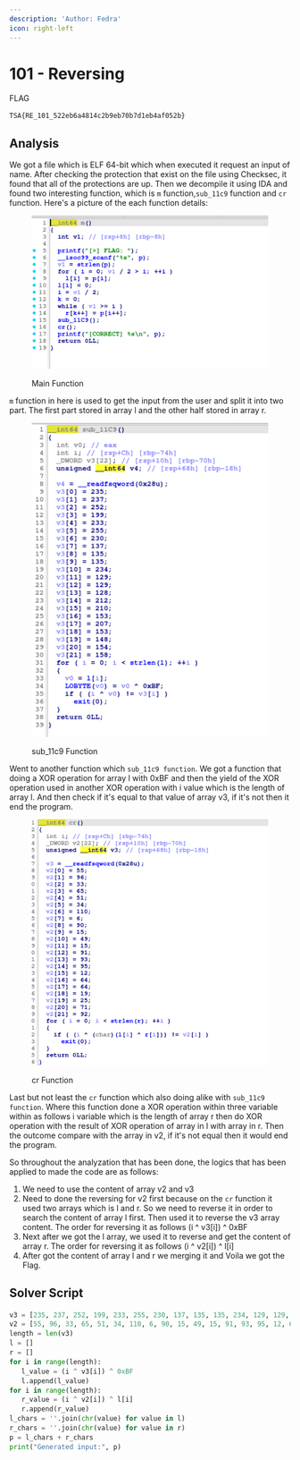 ```yaml
---
description: 'Author: Fedra'
icon: right-left
---
```


# 101 - Reversing

FLAG

```
TSA{RE_101_522eb6a4814c2b9eb70b7d1eb4af052b}
```

## Analysis

We got a file which is ELF 64-bit which when executed it request an input of name. After checking the protection that exist on the file using Checksec, it found that all of the protections are up. Then we decompile it using IDA and found two interesting function, which is `m` function,`sub_11c9` function and `cr` function. Here's a picture of the each function details:

<figure><img src="../../.gitbook/assets/8 (1).png" alt=""><figcaption><p>Main Function</p></figcaption></figure>

`m` function in here is used to get the input from the user and split it into two part. The first part stored in array l and the other half stored in array r.

<figure><img src="../../.gitbook/assets/10.png" alt=""><figcaption><p>sub_11c9 Function</p></figcaption></figure>

Went to another function which `sub_11c9 function`. We got a function that doing a XOR operation for array l with 0xBF and then the yield of the XOR operation used in another XOR operation with i value which is the length of array l. And then check if it's equal to that value of array v3, if it's not then it end the program.

<figure><img src="../../.gitbook/assets/9.png" alt=""><figcaption><p>cr Function</p></figcaption></figure>

Last but not least the `cr` function which also doing alike with `sub_11c9 function`. Where this function done a XOR operation within three variable within as follows i variable which is the length of array r then do XOR operation with the result of XOR operation of array in l with array in r. Then the outcome compare with the array in v2, if it's not equal then it would end the program.

So throughout the analyzation that has been done, the logics that has been applied to made the code are as follows:

1. We need to use the content of array v2 and v3
2. Need to done the reversing for v2 first because on the `cr` function it used two arrays  which is l and r. So we need to reverse it in order to search the content of array l first. Then used it to reverse the v3 array content. The order for reversing it as follows (i ^ v3\[i]) ^ 0xBF
3. Next after we got the l array, we used it to reverse and get the content of array r. The order for reversing it as follows (i ^ v2\[i]) ^ l\[i]
4. After got the content of array l and r we merging it and Voila we got the Flag.



## Solver Script

```python
v3 = [235, 237, 252, 199, 233, 255, 230, 137, 135, 135, 234, 129, 129, 128, 212, 210, 153, 207, 153, 148, 154, 158]
v2 = [55, 96, 33, 65, 51, 34, 110, 6, 90, 15, 49, 15, 91, 93, 95, 12, 64, 64, 19, 25, 71, 92]
length = len(v3)
l = []
r = []
for i in range(length):
   l_value = (i ^ v3[i]) ^ 0xBF
   l.append(l_value) 
for i in range(length):
   r_value = (i ^ v2[i]) ^ l[i] 
   r.append(r_value)
l_chars = ''.join(chr(value) for value in l)
r_chars = ''.join(chr(value) for value in r)
p = l_chars + r_chars
print("Generated input:", p)
```
